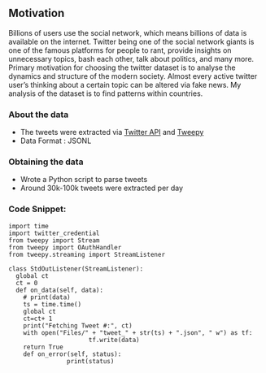 ## Motivation

Billions of users use the social network, which means billions of data is available on the internet. Twitter being one of the social network giants is one of the famous platforms for people to rant, provide insights on unnecessary topics, bash each other, talk about politics, and many more. Primary motivation for choosing the twitter dataset is to analyse the dynamics and structure of the modern society. Almost every active twitter user’s thinking about a certain topic can be altered via fake news. My analysis of the dataset is to find patterns within countries.

### About the data
* The tweets were extracted via [Twitter API](https://developer.twitter.com/en/docs) and [Tweepy](https://www.tweepy.org/)
* Data Format : JSONL

### Obtaining the data
* Wrote a Python script to parse tweets
* Around 30k-100k tweets were extracted per day

### Code Snippet: 
```
import​ time
import​ twitter_credential
from​ tweepy ​import​ Stream
from​ tweepy ​import​ OAuthHandler
from​ tweepy.streaming ​import​ StreamListener

class​ ​StdOutListener​(StreamListener)​:
  global​ ct
  ct = ​0
  def​ ​on_data​(self, data)​: 
    # print(data)
    ts = time.time()
    global​ ct
    ct=ct+ ​1
    print(​"Fetching Tweet #:"​, ct)
    with​ open(​"Files/"​ + ​"tweet_"​ + str(ts) + ​".json"​, "​ w"​) ​as​ tf:
                      tf.write(data)
    return​ ​True
    def​ ​on_error​(self, status)​:
                print(status)
```
